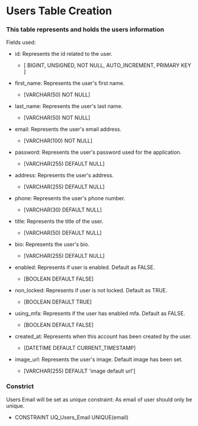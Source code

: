 # Users Table Creation

### This table represents and holds the users information
Fields used:

* id: Represents the id related to the user. 
  - [ BIGINT, UNSIGNED, NOT NULL, AUTO_INCREMENT, PRIMARY KEY ]
  
* first_name: Represents the user's first name.
  - [VARCHAR(50) NOT NULL]
  
* last_name: Represents the user's last name.
  - [VARCHAR(50) NOT NULL]
  
* email: Represents the user's email address.
    - [VARCHAR(100) NOT NULL]
  
* password: Represents the user's password used for the application.
    - [VARCHAR(255) DEFAULT NULL]
  
* address: Represents the user's address.
    - [VARCHAR(255) DEFAULT NULL]

* phone: Represents the user's phone number.
    - [VARCHAR(30) DEFAULT NULL]

* title: Represents the title of the user.
    - [VARCHAR(50) DEFAULT NULL]

* bio: Represents the user's bio.
    - [VARCHAR(255) DEFAULT NULL]

* enabled: Represents if user is enabled. Default as FALSE.
    - [BOOLEAN DEFAULT FALSE]

* non_locked: Represents if user is not locked. Default as TRUE.
    - [BOOLEAN DEFAULT TRUE]

* using_mfa: Represents if the user has enabled mfa. Default as FALSE.
    - [BOOLEAN DEFAULT FALSE]

* created_at: Represents when this account has been created by the user.
    - [DATETIME DEFAULT CURRENT_TIMESTAMP]

* image_url: Represents the user's image. Default image has been set.
    - [VARCHAR(255) DEFAULT 'image default url']


### Constrict
Users Email will be set as unique constraint: As email of user should only be unique.

* CONSTRAINT UQ_Users_Email UNIQUE(email)
